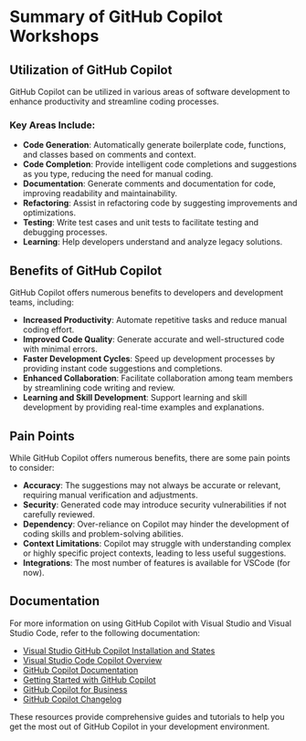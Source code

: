 # Summary of GitHub Copilot Workshops

## Utilization of GitHub Copilot

GitHub Copilot can be utilized in various areas of software development to enhance productivity and streamline coding processes.

### Key Areas Include:
- **Code Generation**: Automatically generate boilerplate code, functions, and classes based on comments and context.
- **Code Completion**: Provide intelligent code completions and suggestions as you type, reducing the need for manual coding.
- **Documentation**: Generate comments and documentation for code, improving readability and maintainability.
- **Refactoring**: Assist in refactoring code by suggesting improvements and optimizations.
- **Testing**: Write test cases and unit tests to facilitate testing and debugging processes.
- **Learning**: Help developers understand and analyze legacy solutions.

## Benefits of GitHub Copilot

GitHub Copilot offers numerous benefits to developers and development teams, including:
- **Increased Productivity**: Automate repetitive tasks and reduce manual coding effort.
- **Improved Code Quality**: Generate accurate and well-structured code with minimal errors.
- **Faster Development Cycles**: Speed up development processes by providing instant code suggestions and completions.
- **Enhanced Collaboration**: Facilitate collaboration among team members by streamlining code writing and review.
- **Learning and Skill Development**: Support learning and skill development by providing real-time examples and explanations.

## Pain Points

While GitHub Copilot offers numerous benefits, there are some pain points to consider:
- **Accuracy**: The suggestions may not always be accurate or relevant, requiring manual verification and adjustments.
- **Security**: Generated code may introduce security vulnerabilities if not carefully reviewed.
- **Dependency**: Over-reliance on Copilot may hinder the development of coding skills and problem-solving abilities.
- **Context Limitations**: Copilot may struggle with understanding complex or highly specific project contexts, leading to less useful suggestions.
- **Integrations**: The most number of features is available for VSCode (for now).

## Documentation

For more information on using GitHub Copilot with Visual Studio and Visual Studio Code, refer to the following documentation:
- [Visual Studio GitHub Copilot Installation and States](https://learn.microsoft.com/en-us/visualstudio/ide/visual-studio-github-copilot-install-and-states?view=vs-2022)
- [Visual Studio Code Copilot Overview](https://code.visualstudio.com/docs/copilot/overview)
- [GitHub Copilot Documentation](https://docs.github.com/en/copilot)
- [Getting Started with GitHub Copilot](https://docs.github.com/en/copilot/getting-started-with-github-copilot)
- [GitHub Copilot for Business](https://docs.github.com/en/copilot/overview-of-github-copilot-for-business)
- [GitHub Copilot Changelog](https://github.blog/changelog/label/copilot/)

These resources provide comprehensive guides and tutorials to help you get the most out of GitHub Copilot in your development environment.
